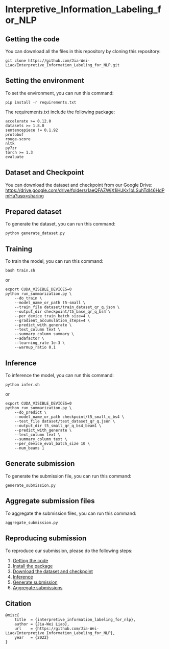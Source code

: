 # Interpretive_Information_Labeling_for_NLP


## Getting the code
You can download all the files in this repository by cloning this repository:  
```
git clone https://github.com/Jia-Wei-Liao/Interpretive_Information_Labeling_for_NLP.git
```


## Setting the environment
To set the environment, you can run this command:
```
pip install -r requirements.txt
```

The requirements.txt include the following package:
```
accelerate >= 0.12.0
datasets >= 1.8.0
sentencepiece != 0.1.92
protobuf
rouge-score
nltk
py7zr
torch >= 1.3
evaluate
```


## Dataset and Checkpoint
You can download the dataset and checkpoint from our Google Drive:
https://drive.google.com/drive/folders/1aeQFAZWjX1iHJKx1bLSuhTdI46HdPmHa?usp=sharing


## Prepared dataset
To generate the dataset, you can run this command:
```
python generate_dataset.py
```


## Training
To train the model, you can run this command:
```
bash train.sh
```
or
```
export CUDA_VISIBLE_DEVICES=0
python run_summarization.py \
    --do_train \
    --model_name_or_path t5-small \
    --train_file dataset/train_dataset_qr_q.json \
    --output_dir checkpoint/t5_base_qr_q_bs4 \
    --per_device_train_batch_size=4 \
    --gradient_accumulation_steps=4 \
    --predict_with_generate \
    --text_column text \
    --summary_column summary \
    --adafactor \
    --learning_rate 1e-3 \
    --warmup_ratio 0.1
```


## Inference
To inference the model, you can run this command:
```
python infer.sh
```

or

```
export CUDA_VISIBLE_DEVICES=0
python run_summarization.py \
    --do_predict \
    --model_name_or_path checkpoint/t5_small_q_bs4 \
    --test_file dataset/test_dataset_qr_q.json \
    --output_dir t5_small_qr_q_bs4_beam1 \
    --predict_with_generate \
    --text_column text \
    --summary_column text \
    --per_device_eval_batch_size 10 \
    --num_beams 1
```


## Generate submission
To generate the submission file, you can run this command:
```
generate_submission.py
```


## Aggregate submission files
To aggregate the submission files, you can run this command:
```
aggregate_submission.py
```


## Reproducing submission
To reproduce our submission, please do the following steps:
1. [Getting the code](https://github.com/Jia-Wei-Liao/Interpretive_Information_Labeling_for_NLP/#Getting-the-code)
2. [Install the package](https://github.com/Jia-Wei-Liao/Interpretive_Information_Labeling_for_NLP/blob/main/requirements.txt)
3. [Download the dataset and checkpoint](https://github.com/Jia-Wei-Liao/Interpretive_Information_Labeling_for_NLP/#Dataset-and-Checkpoint)
4. [Inference](https://github.com/Jia-Wei-Liao/Interpretive_Information_Labeling_for_NLP/#Inference)
5. [Generate submission](https://github.com/Jia-Wei-Liao/Interpretive_Information_Labeling_for_NLP/#Generate-submission-file)
6. [Aggregate submissions](https://github.com/Jia-Wei-Liao/Interpretive_Information_Labeling_for_NLP/#Aggregate-submission-files)


## Citation
```
@misc{
    title  = {interpretive_information_labeling_for_nlp},
    author = {Jia-Wei Liao},
    url    = {https://github.com/Jia-Wei-Liao/Interpretive_Information_Labeling_for_NLP},
    year   = {2022}
}
```
